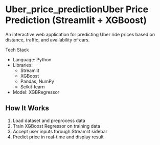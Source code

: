 # Uber_price_predictionUber Price Prediction (Streamlit + XGBoost)

An interactive web application for predicting Uber ride prices based on distance, traffic, and availability of cars.

Tech Stack
- Language: Python
- Libraries:
  - Streamlit
  - XGBoost
  - Pandas, NumPy
  - Scikit-learn
- Model: XGBRegressor


## How It Works
1. Load dataset and preprocess data
2. Train XGBoost Regressor on training data
3. Accept user inputs through Streamlit sidebar
4. Predict price in real-time and display result
